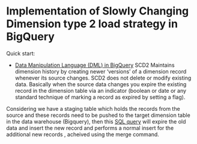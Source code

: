 # Implementation of Slowly Changing Dimension type 2 load strategy in BigQuery
Quick start:
- [Data Manipulation Language (DML) in BigQuery]()
SCD2 Maintains dimension history by creating newer ‘versions’ of a dimension record whenever its source changes. SCD2 does not delete or modify existing data. Basically when the source data changes you expire the existing record in the dimension table via an indicator (boolean or date or any standard technique of marking a record as expired by setting a flag).

Considering we have a staging table which holds the records from the source and these records need to be pushed to the target dimension table in the data warehouse (Bigquery), then this [SQL query](https://github.com/paulowe/bq-scd-type2/blob/main/scd2.sql) will expire the old data and insert the new record and performs a normal insert for the additional new records , acheived using the merge command.
